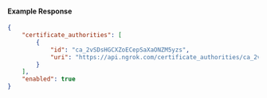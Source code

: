 <!-- Code generated for API Clients. DO NOT EDIT. -->

#### Example Response

```json
{
	"certificate_authorities": [
		{
			"id": "ca_2vSDsHGCXZoECepSaXaONZM5yzs",
			"uri": "https://api.ngrok.com/certificate_authorities/ca_2vSDsHGCXZoECepSaXaONZM5yzs"
		}
	],
	"enabled": true
}
```
